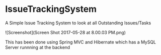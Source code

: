 # IssueTrackingSystem

A Simple Issue Tracking System to look at all Outstanding Issues/Tasks

![Screenshot](Screen Shot 2017-05-28 at 8.00.03 PM.png)

This has been done using Spring MVC and Hibernate which has a MySQL Server runnning at the backend
